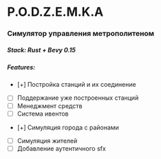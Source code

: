 # P.O.D.Z.E.M.K.A
### Симулятор управления метрополитеном  
##### Stack: Rust + Bevy 0.15  
##### Features: 
- [+] Постройка станций и их соединение
- [ ] Поддержание уже построенных станций
- [ ] Менеджмент средств
- [ ] Система ивентов
- [+] Симуляция города с районами
- [ ] Симуляция жителей
- [ ] Добавление аутентичного sfx
